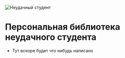 ![Неудачный студент](https://user-images.githubusercontent.com/20025263/111709003-ea567900-8857-11eb-91ab-2c61c1636533.png)
# Персональная библиотека неудачного студента
- Тут вскоре будет что нибудь написано
